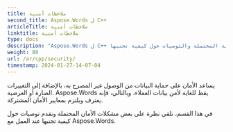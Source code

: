 ```yaml
---
title: ملاحظات أمنية
second_title: Aspose.Words ل C++
articleTitle: ملاحظات أمنية
linktitle: ملاحظات أمنية
type: docs
description: "Aspose.Words ل C++ يتعرف على معايير الأمان المشتركة ويلتزم بها لضمان مستوى عال من أمان البيانات. انظر إلى المشكلات الأمنية المحتملة والتوصيات حول كيفية تجنبها."
weight: 80
url: /ar/cpp/security/
timestamp: 2024-01-27-14-07-04
---
```


يساعد الأمان على حماية البيانات من الوصول غير المصرح به، بالإضافة إلى التغييرات الضارة أو العرضية. Aspose.Words يقظ للغاية لأمن بيانات العملاء، وبالتالي، فإنه يعترف ويلتزم بمعايير الأمان المشتركة.

في هذا القسم، نلقي نظرة على بعض مشكلات الأمان المحتملة ونقدم توصيات حول كيفية تجنبها عند العمل مع Aspose.Words.
